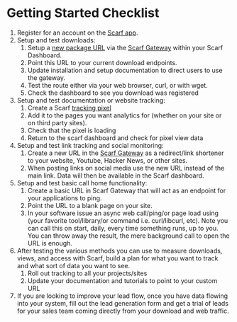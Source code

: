 # Getting Started Checklist


1. Register for an account on the [Scarf app](https://app.scarf.sh/login).
2. Setup and test downloads:
    1. Setup a [new package URL](/packages) via the [Scarf Gateway](/gateway) within your Scarf Dashboard.
    2. Point this URL to your current download endpoints.
    3. Update installation and setup documentation to direct users to use the gateway.
    4. Test the route either via your web browser, curl, or with wget.
	5. Check the dashboard to see you download was registered
3. Setup and test documentation or website tracking:
    1. Create a Scarf [tracking pixel](/web-traffic)
	2. Add it to the pages you want analytics for (whether on your site or on third party sites).
	3. Check that the pixel is loading
	4. Return to the scarf dashboard and check for pixel view data
4. Setup and test link tracking and social monitoring:
    1. Create a new URL in the [Scarf Gateway](/gateway) as a redirect/link shortener to your website, Youtube, Hacker News, or other sites.  
    2. When posting links on social media use the new URL instead of the main link.  Data will then be available in the Scarf dashboard.
5. Setup and test basic call home functionality:
    1. Create a basic URL in Scarf Gateway that will act as an endpoint for your applications to ping.
    2. Point the URL to a blank page on your site.
    3. In your software issue an async web call/ping/or page load using (your favorite tool/library/or command i.e. curl/libcurl, etc).  Note you can call this on start, daily, every time something runs, up to you.  You can throw away the result, the mere background call to open the URL is enough.
6. After testing the various methods you can use to measure downloads, views, and access with Scarf, build a plan for what you want to track and what sort of data you want to see. 
	1. Roll out tracking to all your projects/sites
	2. Update your documentation and tutorials to point to your custom URL
7. If you are looking to improve your lead flow, once you have data flowing into your system, fill out the lead generation form and get a trial of leads for your sales team coming directly from your download and web traffic.  
